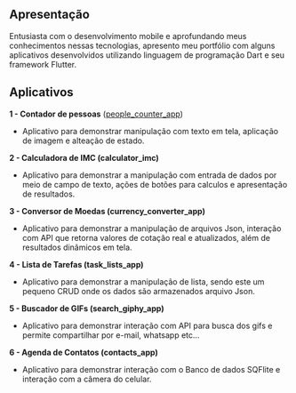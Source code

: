 ## Apresentação

Entusiasta com o desenvolvimento mobile e aprofundando meus conhecimentos nessas tecnologias, apresento meu portfólio com alguns aplicativos desenvolvidos utilizando linguagem de programação Dart e seu framework Flutter.

## Aplicativos

**1 - Contador de pessoas** ([people_counter_app](people_counter_app))
  - Aplicativo para demonstrar manipulação com texto em tela, aplicação de imagem e alteação de estado.
     
**2 - Calculadora de IMC (calculator_imc)**
  - Aplicativo para demonstrar a manipulação com entrada de dados por meio de campo de texto, ações de botões para calculos e apresentação de resultados.

**3 - Conversor de Moedas (currency_converter_app)**
  - Aplicativo para demonstrar a manipulação de arquivos Json, interação com API que retorna valores de cotação real e atualizados, além de resultados dinâmicos em tela.

**4 - Lista de Tarefas (task_lists_app)**
  - Aplicativo para demonstrar a manipulação de lista, sendo este um pequeno CRUD onde os dados são armazenados arquivo Json.
  
**5 - Buscador de GIFs (search_giphy_app)**
  - Aplicativo para demonstrar interação com API para busca dos gifs e permite compartilhar por e-mail, whatsapp etc...
  
**6 - Agenda de Contatos (contacts_app)**
  - Aplicativo para demonstrar interação com o Banco de dados SQFlite e interação com a câmera do celular.
